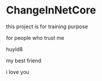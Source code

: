# ChangeInNetCore

this project is for training purpose

for people who trust me

huyld8

my best friend

i love you
